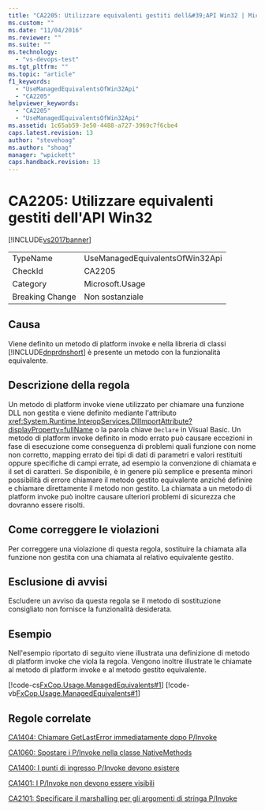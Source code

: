```yaml
---
title: "CA2205: Utilizzare equivalenti gestiti dell&#39;API Win32 | Microsoft Docs"
ms.custom: ""
ms.date: "11/04/2016"
ms.reviewer: ""
ms.suite: ""
ms.technology: 
  - "vs-devops-test"
ms.tgt_pltfrm: ""
ms.topic: "article"
f1_keywords: 
  - "UseManagedEquivalentsOfWin32Api"
  - "CA2205"
helpviewer_keywords: 
  - "CA2205"
  - "UseManagedEquivalentsOfWin32Api"
ms.assetid: 1c65ab59-3e50-4488-a727-3969c7f6cbe4
caps.latest.revision: 13
author: "stevehoag"
ms.author: "shoag"
manager: "wpickett"
caps.handback.revision: 13
---
```

# CA2205: Utilizzare equivalenti gestiti dell&#39;API Win32
[!INCLUDE[vs2017banner](../code-quality/includes/vs2017banner.md)]

|||  
|-|-|  
|TypeName|UseManagedEquivalentsOfWin32Api|  
|CheckId|CA2205|  
|Category|Microsoft.Usage|  
|Breaking Change|Non sostanziale|  
  
## Causa  
 Viene definito un metodo di platform invoke e nella libreria di classi [!INCLUDE[dnprdnshort](../code-quality/includes/dnprdnshort_md.md)] è presente un metodo con la funzionalità equivalente.  
  
## Descrizione della regola  
 Un metodo di platform invoke viene utilizzato per chiamare una funzione DLL non gestita e viene definito mediante l'attributo <xref:System.Runtime.InteropServices.DllImportAttribute?displayProperty=fullName> o la parola chiave `Declare` in Visual Basic.  Un metodo di platform invoke definito in modo errato può causare eccezioni in fase di esecuzione come conseguenza di problemi quali funzione con nome non corretto, mapping errato dei tipi di dati di parametri e valori restituiti oppure specifiche di campi errate, ad esempio la convenzione di chiamata e il set di caratteri.  Se disponibile, è in genere più semplice e presenta minori possibilità di errore chiamare il metodo gestito equivalente anziché definire e chiamare direttamente il metodo non gestito.  La chiamata a un metodo di platform invoke può inoltre causare ulteriori problemi di sicurezza che dovranno essere risolti.  
  
## Come correggere le violazioni  
 Per correggere una violazione di questa regola, sostituire la chiamata alla funzione non gestita con una chiamata al relativo equivalente gestito.  
  
## Esclusione di avvisi  
 Escludere un avviso da questa regola se il metodo di sostituzione consigliato non fornisce la funzionalità desiderata.  
  
## Esempio  
 Nell'esempio riportato di seguito viene illustrata una definizione di metodo di platform invoke che viola la regola.  Vengono inoltre illustrate le chiamate al metodo di platform invoke e al metodo gestito equivalente.  
  
 [!code-cs[FxCop.Usage.ManagedEquivalents#1](../code-quality/codesnippet/CSharp/ca2205-use-managed-equivalents-of-win32-api_1.cs)]
 [!code-vb[FxCop.Usage.ManagedEquivalents#1](../code-quality/codesnippet/VisualBasic/ca2205-use-managed-equivalents-of-win32-api_1.vb)]  
  
## Regole correlate  
 [CA1404: Chiamare GetLastError immediatamente dopo P\/Invoke](../code-quality/ca1404-call-getlasterror-immediately-after-p-invoke.md)  
  
 [CA1060: Spostare i P\/Invoke nella classe NativeMethods](../code-quality/ca1060-move-p-invokes-to-nativemethods-class.md)  
  
 [CA1400: I punti di ingresso P\/Invoke devono esistere](../code-quality/ca1400-p-invoke-entry-points-should-exist.md)  
  
 [CA1401: I P\/Invoke non devono essere visibili](../code-quality/ca1401-p-invokes-should-not-be-visible.md)  
  
 [CA2101: Specificare il marshalling per gli argomenti di stringa P\/Invoke](../code-quality/ca2101-specify-marshaling-for-p-invoke-string-arguments.md)